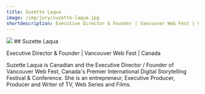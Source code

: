 ```yaml
---
title: Suzette Laqua
image: /img/jury/suzette-laqua.jpg
shortdescription: Executive Director & Founder | Vancouver Web Fest | Canada
---
```

<img src="/img/jury/suzette-laqua.jpg">
## Suzette Laqua

Executive Director & Founder | Vancouver Web Fest | Canada

Suzette Laqua is Canadian and the Executive Director / Founder of Vancouver Web Fest, Canada's Premier International Digital Storytelling Festival & Conference. She is an entrepreneur, Executive Producer, Producer and Writer of TV, Web Series and Films.


